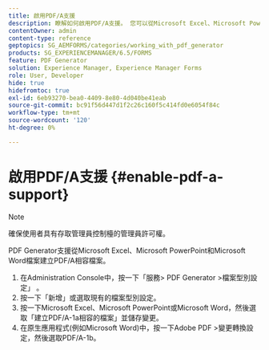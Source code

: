 ```yaml
---
title: 啟用PDF/A支援
description: 瞭解如何啟用PDF/A支援。 您可以從Microsoft Excel、Microsoft PowerPoint和Microsoft Word檔案建立PDF/A相容檔案。
contentOwner: admin
content-type: reference
geptopics: SG_AEMFORMS/categories/working_with_pdf_generator
products: SG_EXPERIENCEMANAGER/6.5/FORMS
feature: PDF Generator
solution: Experience Manager, Experience Manager Forms
role: User, Developer
hide: true
hidefromtoc: true
exl-id: 6eb93270-bea0-4409-8e80-4d040be41eab
source-git-commit: bc91f56d447d1f2c26c160f5c414fd0e6054f84c
workflow-type: tm+mt
source-wordcount: '120'
ht-degree: 0%

---
```


# 啟用PDF/A支援 {#enable-pdf-a-support}

>[!NOTE]
> 
> 確保使用者具有存取管理員控制檯的管理員許可權。

PDF Generator支援從Microsoft Excel、Microsoft PowerPoint和Microsoft Word檔案建立PDF/A相容檔案。

1. 在Administration Console中，按一下「服務> PDF Generator >檔案型別設定」 。
1. 按一下「新增」或選取現有的檔案型別設定。
1. 按一下Microsoft Excel、Microsoft PowerPoint或Microsoft Word，然後選取「建立PDF/A-1a相容的檔案」並儲存變更。
1. 在原生應用程式(例如Microsoft Word)中，按一下Adobe PDF >變更轉換設定，然後選取PDF/A-1b。
